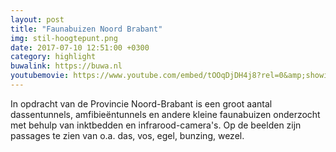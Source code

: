 ```yaml
---
layout: post
title: "Faunabuizen Noord Brabant"
img: stil-hoogtepunt.png
date: 2017-07-10 12:51:00 +0300
category: highlight
buwalink: https://buwa.nl
youtubemovie: https://www.youtube.com/embed/tOOqDjDH4j8?rel=0&amp;showinfo=0&amp;start=0
---
```


In opdracht van de Provincie Noord-Brabant is een groot aantal dassentunnels,
amfibieëntunnels en andere kleine faunabuizen onderzocht met behulp van
inktbedden en infrarood-camera's. Op de beelden zijn passages te zien van o.a.
das, vos, egel, bunzing, wezel.
